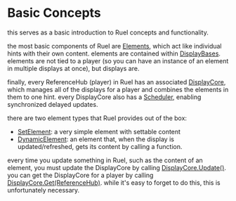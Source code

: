# Basic Concepts
this serves as a basic introduction to RueI concepts and functionality.

the most basic components of RueI are [Elements](../api/RueI.Elements.Element.html), which act like individual hints with their own content. elements are contained within [DisplayBases](../api/RueI.Displays.DisplayBases.html). elements are not tied to a player (so you can have an instance of an element in multiple displays at once), but displays are. 

finally, every ReferenceHub (player) in RueI has an associated [DisplayCore](../api/RueI.Displays.DisplayCore.html), which manages all of the displays for a player and combines the elements in them to one hint. every DisplayCore also has a [Scheduler](../api/RueI.Displays.Scheduling.Scheduler), enabling synchronized delayed updates.

there are two element types that RueI provides out of the box:

- [SetElement](../api/RueI.Elements.SetElement.html): a very simple element with settable content
- [DynamicElement](../api/RueI.Elements.DynamicElement.html): an element that, when the display is updated/refreshed, gets its content by calling a function.

every time you update something in RueI, such as the content of an element, you must update the DisplayCore by calling [DisplayCore.Update()](../api/RueI.Displays.DisplayCore.html#RueI_Displays_DisplayCore_Update_System_Int32_). you can get the DisplayCore for a player by calling [DisplayCore.Get(ReferenceHub)](../api/RueI.Displays.DisplayCore.html#RueI_Displays_DisplayCore_Get_ReferenceHub_). while it's easy to forget to do this, this is unfortunately necessary.
